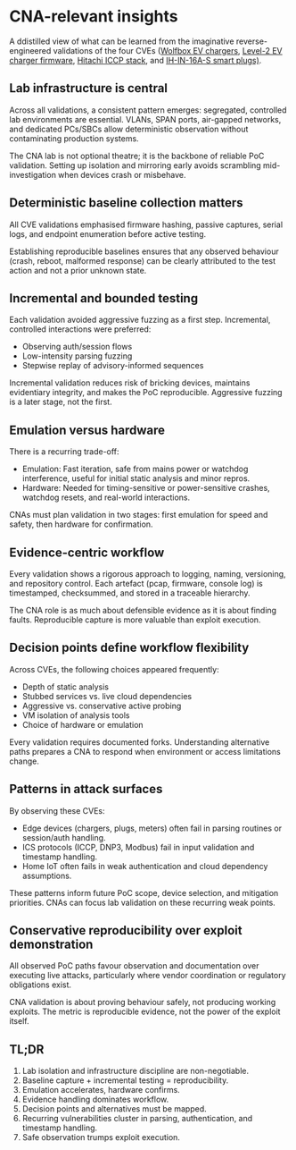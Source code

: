# CNA-relevant insights

A ddistilled view of what can be learned from the imaginative reverse-engineered validations of the four CVEs 
([Wolfbox EV chargers](wolfbox-cluster.md), [Level-2 EV charger firmware](micro-scada-x.md), 
[Hitachi ICCP stack](micro-scada.md), and [IH-IN-16A-S smart plugs)](haat-smartplug.md). 

## Lab infrastructure is central

Across all validations, a consistent pattern emerges: segregated, controlled lab environments are essential. VLANs, SPAN ports, air-gapped networks, and dedicated PCs/SBCs allow deterministic observation without contaminating production systems.

The CNA lab is not optional theatre; it is the backbone of reliable PoC validation. Setting up isolation and mirroring early avoids scrambling mid-investigation when devices crash or misbehave.

## Deterministic baseline collection matters

All CVE validations emphasised firmware hashing, passive captures, serial logs, and endpoint enumeration before active testing.

Establishing reproducible baselines ensures that any observed behaviour (crash, reboot, malformed response) can be clearly attributed to the test action and not a prior unknown state.

## Incremental and bounded testing

Each validation avoided aggressive fuzzing as a first step. Incremental, controlled interactions were preferred:

* Observing auth/session flows
* Low-intensity parsing fuzzing
* Stepwise replay of advisory-informed sequences

Incremental validation reduces risk of bricking devices, maintains evidentiary integrity, and makes the PoC reproducible. Aggressive fuzzing is a later stage, not the first.

## Emulation versus hardware

There is a recurring trade-off:

* Emulation: Fast iteration, safe from mains power or watchdog interference, useful for initial static analysis and minor repros.
* Hardware: Needed for timing-sensitive or power-sensitive crashes, watchdog resets, and real-world interactions.

CNAs must plan validation in two stages: first emulation for speed and safety, then hardware for confirmation.

## Evidence-centric workflow

Every validation shows a rigorous approach to logging, naming, versioning, and repository control. Each artefact (pcap, firmware, console log) is timestamped, checksummed, and stored in a traceable hierarchy.

The CNA role is as much about defensible evidence as it is about finding faults. Reproducible capture is more valuable than exploit execution.

## Decision points define workflow flexibility

Across CVEs, the following choices appeared frequently:

* Depth of static analysis
* Stubbed services vs. live cloud dependencies
* Aggressive vs. conservative active probing
* VM isolation of analysis tools
* Choice of hardware or emulation

Every validation requires documented forks. Understanding alternative paths prepares a CNA to respond when environment or access limitations change.

## Patterns in attack surfaces

By observing these CVEs:

* Edge devices (chargers, plugs, meters) often fail in parsing routines or session/auth handling.
* ICS protocols (ICCP, DNP3, Modbus) fail in input validation and timestamp handling.
* Home IoT often fails in weak authentication and cloud dependency assumptions.

These patterns inform future PoC scope, device selection, and mitigation priorities. CNAs can focus lab validation on these recurring weak points.

## Conservative reproducibility over exploit demonstration

All observed PoC paths favour observation and documentation over executing live attacks, particularly where vendor coordination or regulatory obligations exist.

CNA validation is about proving behaviour safely, not producing working exploits. The metric is reproducible evidence, not the power of the exploit itself.

## TL;DR

1. Lab isolation and infrastructure discipline are non-negotiable.
2. Baseline capture + incremental testing = reproducibility.
3. Emulation accelerates, hardware confirms.
4. Evidence handling dominates workflow.
5. Decision points and alternatives must be mapped.
6. Recurring vulnerabilities cluster in parsing, authentication, and timestamp handling.
7. Safe observation trumps exploit execution.

